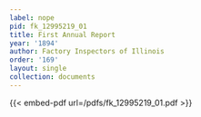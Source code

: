 ```yaml
---
label: nope
pid: fk_12995219_01
title: First Annual Report
year: '1894'
author: Factory Inspectors of Illinois
order: '169'
layout: single
collection: documents
---
```



{{< embed-pdf url=/pdfs/fk_12995219_01.pdf >}}